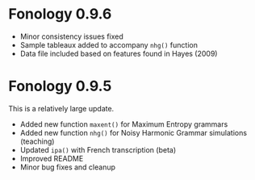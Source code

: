 # Fonology 0.9.6

- Minor consistency issues fixed
- Sample tableaux added to accompany `nhg()` function
- Data file included based on features found in Hayes (2009)

# Fonology 0.9.5

This is a relatively large update.

- Added new function `maxent()` for Maximum Entropy grammars
- Added new function `nhg()` for Noisy Harmonic Grammar simulations (teaching)
- Updated `ipa()` with French transcription (beta)
- Improved README
- Minor bug fixes and cleanup
